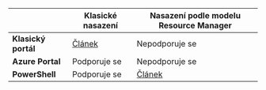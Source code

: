 |  | **Klasické nasazení**  |  **Nasazení podle modelu Resource Manager**  |
|----------------------------------------|--------------|------------------------|
| **Klasický portál** | [Článek](../articles/vpn-gateway/vpn-gateway-point-to-site-create.md) | Nepodporuje se |
| **Azure Portal** |  Podporuje se  |  Nepodporuje se  |
| **PowerShell** | Podporuje se | [Článek](../articles/vpn-gateway/vpn-gateway-howto-point-to-site-rm-ps.md)|




<!--HONumber=Sep16_HO4-->


